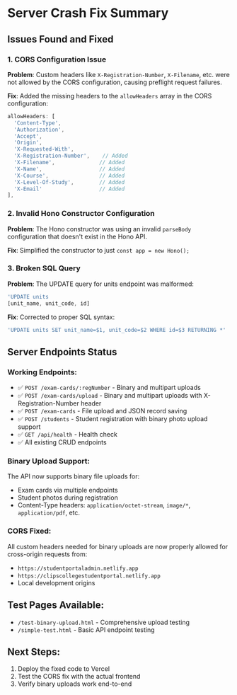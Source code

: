 # Server Crash Fix Summary

## Issues Found and Fixed

### 1. CORS Configuration Issue
**Problem**: Custom headers like `X-Registration-Number`, `X-Filename`, etc. were not allowed by the CORS configuration, causing preflight request failures.

**Fix**: Added the missing headers to the `allowHeaders` array in the CORS configuration:
```javascript
allowHeaders: [
  'Content-Type', 
  'Authorization', 
  'Accept',
  'Origin',
  'X-Requested-With',
  'X-Registration-Number',    // Added
  'X-Filename',              // Added
  'X-Name',                  // Added
  'X-Course',                // Added
  'X-Level-Of-Study',        // Added
  'X-Email'                  // Added
],
```

### 2. Invalid Hono Constructor Configuration
**Problem**: The Hono constructor was using an invalid `parseBody` configuration that doesn't exist in the Hono API.

**Fix**: Simplified the constructor to just `const app = new Hono();`

### 3. Broken SQL Query
**Problem**: The UPDATE query for units endpoint was malformed:
```javascript
'UPDATE units
[unit_name, unit_code, id]
```

**Fix**: Corrected to proper SQL syntax:
```javascript
'UPDATE units SET unit_name=$1, unit_code=$2 WHERE id=$3 RETURNING *'
```

## Server Endpoints Status

### Working Endpoints:
- ✅ `POST /exam-cards/:regNumber` - Binary and multipart uploads
- ✅ `POST /exam-cards/upload` - Binary and multipart uploads with X-Registration-Number header
- ✅ `POST /exam-cards` - File upload and JSON record saving
- ✅ `POST /students` - Student registration with binary photo upload support
- ✅ `GET /api/health` - Health check
- ✅ All existing CRUD endpoints

### Binary Upload Support:
The API now supports binary file uploads for:
- Exam cards via multiple endpoints
- Student photos during registration
- Content-Type headers: `application/octet-stream`, `image/*`, `application/pdf`, etc.

### CORS Fixed:
All custom headers needed for binary uploads are now properly allowed for cross-origin requests from:
- `https://studentportaladmin.netlify.app`
- `https://clipscollegestudentportal.netlify.app`
- Local development origins

## Test Pages Available:
- `/test-binary-upload.html` - Comprehensive upload testing
- `/simple-test.html` - Basic API endpoint testing

## Next Steps:
1. Deploy the fixed code to Vercel
2. Test the CORS fix with the actual frontend
3. Verify binary uploads work end-to-end
